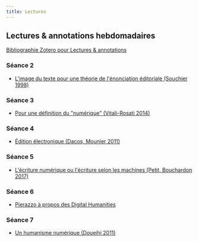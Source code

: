 ```yaml
--- 
title: Lectures
---
```


## Lectures & annotations hebdomadaires

[Bibliographie Zotero pour Lectures & annotations](https://www.zotero.org/groups/4276254/fra3826-a2021/collections/SFNDP4QX)

### Séance 2 

- <a href="https://via.hypothes.is/https://mmellet.github.io/fra3826_2021/lecture/Lecture1.pdf">L'image du texte pour une théorie de l'énonciation éditoriale (Souchier 1998)</a>

### Séance 3

- <a href="https://via.hypothes.is/http://www.parcoursnumeriques-pum.ca/pour-une-definition-du-numerique">Pour une définition du "numérique" (Vitali-Rosati 2014)</a>

### Séance 4 

- <a href="https://via.hypothes.is/https://www.cairn.info/revue-communications-2011-1-page-47.htm">Édition électronique (Dacos, Mounier 2011)</a>

### Séance 5 

- <a href="https://via.hypothes.is/https://www.cairn.info/revue-communication-et-langages1-2017-1-page-129.htm">L'écriture numérique ou l'écriture selon les machines (Petit, Bouchardon 2017)</a>

### Séance 6 

- <a href="https://www.canal-u.tv/video/meshs/elena_pierazzo_a_propos_des_digital_humanities.14935">Pierazzo à propos des Digital Humanities</a>

### Séance 7 

- <a href="https://via.hypothes.is/https://www.cairn.info/revue-communication-et-langages1-2011-1-page-3.htm">Un humanisme numérique (Doueihi 2011)</a>

